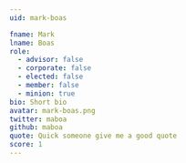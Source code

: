 ```yaml
---
uid: mark-boas

fname: Mark
lname: Boas
role:
  - advisor: false
  - corporate: false
  - elected: false
  - member: false
  - minion: true
bio: Short bio
avatar: mark-boas.png
twitter: maboa
github: maboa
quote: Quick someone give me a good quote
score: 1
---
```

